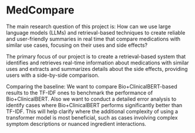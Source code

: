 # MedCompare

The main research question of this project is: How can we use large language models (LLMs)
and retrieval-based techniques to create reliable and user-friendly summaries in real time that
compare medications with similar use cases, focusing on their uses and side effects?

The primary focus of our project is to create a retrieval-based system that identifies and retrieves
real-time information about medications with similar uses and extracts and summarizes details
about the side effects, providing users with a side-by-side comparison.

Comparing the baseline:
We want to compare Bio+ClinicalBERT-based results to the TF-IDF ones to benchmark
the performance of Bio+ClinicalBERT. Also we want to conduct a detailed error analysis
to identify cases where Bio+ClinicalBERT performs significantly better than TF-IDF.
This will help clarify where the additional complexity of using a transformer model is most
beneficial, such as cases involving complex symptom descriptions or nuanced ingredient
interactions.
